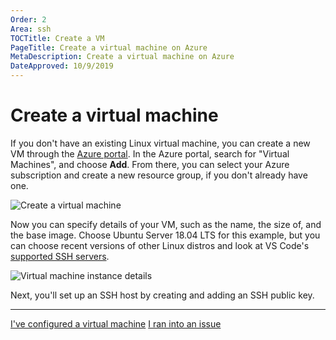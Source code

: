 ```yaml
---
Order: 2
Area: ssh
TOCTitle: Create a VM
PageTitle: Create a virtual machine on Azure
MetaDescription: Create a virtual machine on Azure
DateApproved: 10/9/2019
---
```

# Create a virtual machine

If you don't have an existing Linux virtual machine, you can create a new VM through the [Azure portal](https://portal.azure.com). In the Azure portal, search for "Virtual Machines", and choose **Add**. From there, you can select your Azure subscription and create a new resource group, if you don't already have one.

![Create a virtual machine](../images/ssh/create-vm.png)

Now you can specify details of your VM, such as the name, the size of, and the base image. Choose Ubuntu Server 18.04 LTS for this example, but you can choose recent versions of other Linux distros and look at VS Code's [supported SSH servers](/docs/remote/troubleshooting.md#installing-a-supported-ssh-server).

![Virtual machine instance details](../images/ssh/vm-instance-details.png)

Next, you'll set up an SSH host by creating and adding an SSH public key.

----

<a class="tutorial-next-btn" href="/remote-tutorials/ssh/create-ssh-key">I've configured a virtual machine</a> <a class="tutorial-feedback-btn" onclick="reportIssue('remote-tutorials-ssh', 'create-vm')" href="javascript:void(0)">I ran into an issue</a>
